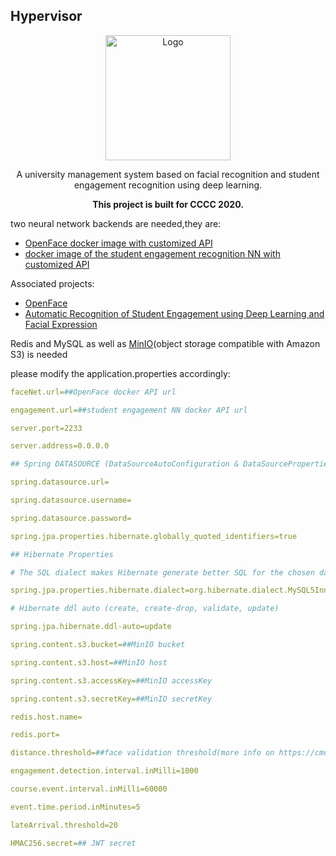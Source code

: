 
## Hypervisor
<p align="center">
<img width="200" height="200" src="https://github.com/HENU-Shabi/Hypervisor/blob/master/readme_pic.png" alt="Logo"/>
</p>
<p align="center">A university management system based on facial recognition and student engagement recognition  using deep learning.</p>
<p align="center"><strong>This project is built for CCCC 2020.</strong></p>

 two neural network backends are needed,they are:
 

 - [OpenFace docker image with customized API](https://hub.docker.com/repository/docker/lu1kaifeng/openface-final)
 - [docker image of the student engagement recognition NN with customized API](https://hub.docker.com/repository/docker/lu1kaifeng/engagement-recognition-final)
 
 Associated projects:
 - [OpenFace](http://cmusatyalab.github.io/openface/)
 - [Automatic Recognition of Student Engagement using Deep Learning and Facial Expression](https://github.com/omidmnezami/Engagement-Recognition)

 Redis and MySQL as well as [MinIO](https://min.io/)(object storage compatible with Amazon S3) is needed

please modify the application.properties accordingly:

```yaml
faceNet.url=##OpenFace docker API url

engagement.url=##student engagement NN docker API url

server.port=2233

server.address=0.0.0.0

## Spring DATASOURCE (DataSourceAutoConfiguration & DataSourceProperties)

spring.datasource.url=

spring.datasource.username=

spring.datasource.password=

spring.jpa.properties.hibernate.globally_quoted_identifiers=true

## Hibernate Properties

# The SQL dialect makes Hibernate generate better SQL for the chosen database

spring.jpa.properties.hibernate.dialect=org.hibernate.dialect.MySQL5InnoDBDialect

# Hibernate ddl auto (create, create-drop, validate, update)

spring.jpa.hibernate.ddl-auto=update

spring.content.s3.bucket=##MinIO bucket

spring.content.s3.host=##MinIO host

spring.content.s3.accessKey=##MinIO accessKey

spring.content.s3.secretKey=##MinIO secretKey

redis.host.name=

redis.port=

distance.threshold=##face validation threshold(more info on https://cmusatyalab.github.io/openface/)

engagement.detection.interval.inMilli=1000

course.event.interval.inMilli=60000

event.time.period.inMinutes=5

lateArrival.threshold=20

HMAC256.secret=## JWT secret
```
